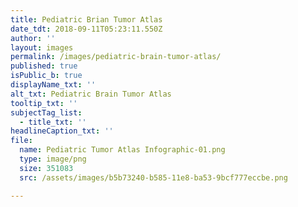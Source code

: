 ```yaml
---
title: Pediatric Brian Tumor Atlas
date_tdt: 2018-09-11T05:23:11.550Z
author: ''
layout: images
permalink: /images/pediatric-brain-tumor-atlas/
published: true
isPublic_b: true
displayName_txt: ''
alt_txt: Pediatric Brain Tumor Atlas
tooltip_txt: ''
subjectTag_list:
  - title_txt: ''
headlineCaption_txt: ''
file:
  name: Pediatric Tumor Atlas Infographic-01.png
  type: image/png
  size: 351083
  src: /assets/images/b5b73240-b585-11e8-ba53-9bcf777eccbe.png

---
```


